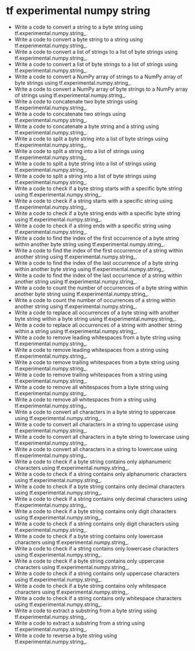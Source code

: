 # tf experimental numpy string

- Write a code to convert a string to a byte string using tf.experimental.numpy.string_.
- Write a code to convert a byte string to a string using tf.experimental.numpy.string_.
- Write a code to convert a list of strings to a list of byte strings using tf.experimental.numpy.string_.
- Write a code to convert a list of byte strings to a list of strings using tf.experimental.numpy.string_.
- Write a code to convert a NumPy array of strings to a NumPy array of byte strings using tf.experimental.numpy.string_.
- Write a code to convert a NumPy array of byte strings to a NumPy array of strings using tf.experimental.numpy.string_.
- Write a code to concatenate two byte strings using tf.experimental.numpy.string_.
- Write a code to concatenate two strings using tf.experimental.numpy.string_.
- Write a code to concatenate a byte string and a string using tf.experimental.numpy.string_.
- Write a code to split a byte string into a list of byte strings using tf.experimental.numpy.string_.
- Write a code to split a string into a list of strings using tf.experimental.numpy.string_.
- Write a code to split a byte string into a list of strings using tf.experimental.numpy.string_.
- Write a code to split a string into a list of byte strings using tf.experimental.numpy.string_.
- Write a code to check if a byte string starts with a specific byte string using tf.experimental.numpy.string_.
- Write a code to check if a string starts with a specific string using tf.experimental.numpy.string_.
- Write a code to check if a byte string ends with a specific byte string using tf.experimental.numpy.string_.
- Write a code to check if a string ends with a specific string using tf.experimental.numpy.string_.
- Write a code to find the index of the first occurrence of a byte string within another byte string using tf.experimental.numpy.string_.
- Write a code to find the index of the first occurrence of a string within another string using tf.experimental.numpy.string_.
- Write a code to find the index of the last occurrence of a byte string within another byte string using tf.experimental.numpy.string_.
- Write a code to find the index of the last occurrence of a string within another string using tf.experimental.numpy.string_.
- Write a code to count the number of occurrences of a byte string within another byte string using tf.experimental.numpy.string_.
- Write a code to count the number of occurrences of a string within another string using tf.experimental.numpy.string_.
- Write a code to replace all occurrences of a byte string with another byte string within a byte string using tf.experimental.numpy.string_.
- Write a code to replace all occurrences of a string with another string within a string using tf.experimental.numpy.string_.
- Write a code to remove leading whitespaces from a byte string using tf.experimental.numpy.string_.
- Write a code to remove leading whitespaces from a string using tf.experimental.numpy.string_.
- Write a code to remove trailing whitespaces from a byte string using tf.experimental.numpy.string_.
- Write a code to remove trailing whitespaces from a string using tf.experimental.numpy.string_.
- Write a code to remove all whitespaces from a byte string using tf.experimental.numpy.string_.
- Write a code to remove all whitespaces from a string using tf.experimental.numpy.string_.
- Write a code to convert all characters in a byte string to uppercase using tf.experimental.numpy.string_.
- Write a code to convert all characters in a string to uppercase using tf.experimental.numpy.string_.
- Write a code to convert all characters in a byte string to lowercase using tf.experimental.numpy.string_.
- Write a code to convert all characters in a string to lowercase using tf.experimental.numpy.string_.
- Write a code to check if a byte string contains only alphanumeric characters using tf.experimental.numpy.string_.
- Write a code to check if a string contains only alphanumeric characters using tf.experimental.numpy.string_.
- Write a code to check if a byte string contains only decimal characters using tf.experimental.numpy.string_.
- Write a code to check if a string contains only decimal characters using tf.experimental.numpy.string_.
- Write a code to check if a byte string contains only digit characters using tf.experimental.numpy.string_.
- Write a code to check if a string contains only digit characters using tf.experimental.numpy.string_.
- Write a code to check if a byte string contains only lowercase characters using tf.experimental.numpy.string_.
- Write a code to check if a string contains only lowercase characters using tf.experimental.numpy.string_.
- Write a code to check if a byte string contains only uppercase characters using tf.experimental.numpy.string_.
- Write a code to check if a string contains only uppercase characters using tf.experimental.numpy.string_.
- Write a code to check if a byte string contains only whitespace characters using tf.experimental.numpy.string_.
- Write a code to check if a string contains only whitespace characters using tf.experimental.numpy.string_.
- Write a code to extract a substring from a byte string using tf.experimental.numpy.string_.
- Write a code to extract a substring from a string using tf.experimental.numpy.string_.
- Write a code to reverse a byte string using tf.experimental.numpy.string_.